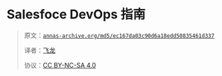 # Salesfoce DevOps 指南

> 原文：[`annas-archive.org/md5/ec167da03c90d6a18edd50835461d337`](https://annas-archive.org/md5/ec167da03c90d6a18edd50835461d337)
> 
> 译者：[飞龙](https://github.com/wizardforcel)
> 
> 协议：[CC BY-NC-SA 4.0](http://creativecommons.org/licenses/by-nc-sa/4.0/)